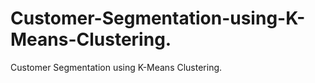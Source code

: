 # Customer-Segmentation-using-K-Means-Clustering.
Customer Segmentation using K-Means Clustering.  
